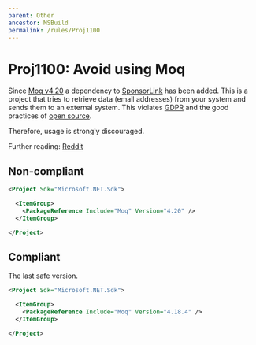 ```yaml
---
parent: Other
ancestor: MSBuild
permalink: /rules/Proj1100
---
```


# Proj1100: Avoid using Moq
Since [Moq v4.20](https://www.nuget.org/packages/Moq/4.20) a dependency to 
[SponsorLink](https://www.nuget.org/packages/Devlooped.SponsorLink/1.0.0) has
been added. This is a project that tries to retrieve data (email addresses)
from your system and sends them to an external system. This violates
[GDPR](https://en.wikipedia.org/wiki/General_Data_Protection_Regulation) and
the good practices of [open source](https://en.wikipedia.org/wiki/Open_source).

Therefore, usage is strongly discouraged.

Further reading: [Reddit](https://www.reddit.com/r/dotnet/comments/15ljdcc/does_moq_in_its_latest_version_extract_and_send/)

## Non-compliant
``` xml
<Project Sdk="Microsoft.NET.Sdk">

  <ItemGroup>
    <PackageReference Include="Moq" Version="4.20" />
  </ItemGroup>

</Project>
```

## Compliant
The last safe version.
``` xml
<Project Sdk="Microsoft.NET.Sdk">

  <ItemGroup>
    <PackageReference Include="Moq" Version="4.18.4" />
  </ItemGroup>

</Project>
```